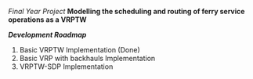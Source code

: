 *Final Year Project* 
**Modelling the scheduling and routing of ferry service operations as a VRPTW**

***Development Roadmap***
1. Basic VRPTW Implementation (Done)
2. Basic VRP with backhauls Implementation
3. VRPTW-SDP Implementation

